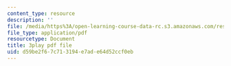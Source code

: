 ```yaml
---
content_type: resource
description: ''
file: /media/https%3A/open-learning-course-data-rc.s3.amazonaws.com/res-9-003-brains-minds-and-machines-summer-course-summer-2015/d59be2f67c713194e7ade64d52ccf0eb_vmE4N0m67AA.pdf
file_type: application/pdf
resourcetype: Document
title: 3play pdf file
uid: d59be2f6-7c71-3194-e7ad-e64d52ccf0eb
---
```

